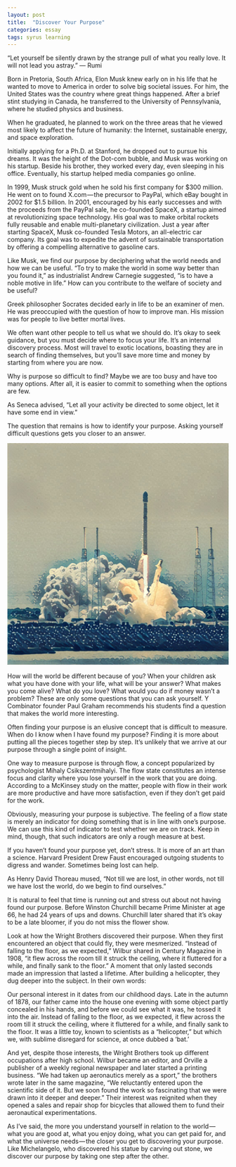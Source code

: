 ```yaml
---
layout: post
title:  "Discover Your Purpose"
categories: essay
tags: syrus learning
---
```


“Let yourself be silently drawn by the strange pull of what you really love. It will not lead you astray.”
— Rumi

Born in Pretoria, South Africa, Elon Musk knew early on in his life that he wanted to move to America in order to solve big societal issues. For him, the United States was the country where great things happened. After a brief stint studying in Canada, he transferred to the University of Pennsylvania, where he studied physics and business.

When he graduated, he planned to work on the three areas that he viewed most likely to affect the future of humanity: the Internet, sustainable energy, and space exploration.

Initially applying for a Ph.D. at Stanford, he dropped out to pursue his dreams. It was the height of the Dot-com bubble, and Musk was working on his startup. Beside his brother, they worked every day, even sleeping in his office. Eventually, his startup helped media companies go online.

In 1999, Musk struck gold when he sold his first company for $300 million. He went on to found X.com — the precursor to PayPal, which eBay bought in 2002 for $1.5 billion. In 2001, encouraged by his early successes and with the proceeds from the PayPal sale, he co-founded SpaceX, a startup aimed at revolutionizing space technology. His goal was to make orbital rockets fully reusable and enable multi-planetary civilization. Just a year after starting SpaceX, Musk co-founded Tesla Motors, an all-electric car company. Its goal was to expedite the advent of sustainable transportation by offering a compelling alternative to gasoline cars.

Like Musk, we find our purpose by deciphering what the world needs and how we can be useful. “To try to make the world in some way better than you found it,” as industrialist Andrew Carnegie suggested, “is to have a noble motive in life.” How can you contribute to the welfare of society and be useful?

Greek philosopher Socrates decided early in life to be an examiner of men. He was preoccupied with the question of how to improve man. His mission was for people to live better mortal lives.

We often want other people to tell us what we should do. It’s okay to seek guidance, but you must decide where to focus your life. It’s an internal discovery process. Most will travel to exotic locations, boasting they are in search of finding themselves, but you’ll save more time and money by starting from where you are now.

Why is purpose so difficult to find? Maybe we are too busy and have too many options. After all, it is easier to commit to something when the options are few.

As Seneca advised, “Let all your activity be directed to some object, let it have some end in view.”

The question that remains is how to identify your purpose. Asking yourself difficult questions gets you closer to an answer.

<img src="/media/discover-purpose.jpg" />

How will the world be different because of you? When your children ask what you have done with your life, what will be your answer? What makes you come alive? What do you love? What would you do if money wasn’t a problem? These are only some questions that you can ask yourself. Y Combinator founder Paul Graham recommends his students find a question that makes the world more interesting.

Often finding your purpose is an elusive concept that is difficult to measure. When do I know when I have found my purpose? Finding it is more about putting all the pieces together step by step. It’s unlikely that we arrive at our purpose through a single point of insight.

One way to measure purpose is through flow, a concept popularized by psychologist Mihaly Csikszentmihalyi. The flow state constitutes an intense focus and clarity where you lose yourself in the work that you are doing. According to a McKinsey study on the matter, people with flow in their work are more productive and have more satisfaction, even if they don’t get paid for the work.

Obviously, measuring your purpose is subjective. The feeling of a flow state is merely an indicator for doing something that is in line with one’s purpose. We can use this kind of indicator to test whether we are on track. Keep in mind, though, that such indicators are only a rough measure at best.

If you haven’t found your purpose yet, don’t stress. It is more of an art than a science. Harvard President Drew Faust encouraged outgoing students to digress and wander. Sometimes being lost can help.

As Henry David Thoreau mused, “Not till we are lost, in other words, not till we have lost the world, do we begin to find ourselves.”

It is natural to feel that time is running out and stress out about not having found our purpose. Before Winston Churchill became Prime Minister at age 66, he had 24 years of ups and downs. Churchill later shared that it’s okay to be a late bloomer, if you do not miss the flower show.

Look at how the Wright Brothers discovered their purpose. When they first encountered an object that could fly, they were mesmerized. “Instead of falling to the floor, as we expected,” Wilbur shared in Century Magazine in 1908, “it flew across the room till it struck the ceiling, where it fluttered for a while, and finally sank to the floor.” A moment that only lasted seconds made an impression that lasted a lifetime. After building a helicopter, they dug deeper into the subject. In their own words:

Our personal interest in it dates from our childhood days. Late in the autumn of 1878, our father came into the house one evening with some object partly concealed in his hands, and before we could see what it was, he tossed it into the air. Instead of falling to the floor, as we expected, it flew across the room till it struck the ceiling, where it fluttered for a while, and finally sank to the floor. It was a little toy, known to scientists as a “helicopter,” but which we, with sublime disregard for science, at once dubbed a ‘bat.’

And yet, despite those interests, the Wright Brothers took up different occupations after high school. Wilbur became an editor, and Orville a publisher of a weekly regional newspaper and later started a printing business. “We had taken up aeronautics merely as a sport,” the brothers wrote later in the same magazine, “We reluctantly entered upon the scientific side of it. But we soon found the work so fascinating that we were drawn into it deeper and deeper.” Their interest was reignited when they opened a sales and repair shop for bicycles that allowed them to fund their aeronautical experimentations.

As I’ve said, the more you understand yourself in relation to the world — what you are good at, what you enjoy doing, what you can get paid for, and what the universe needs — the closer you get to discovering your purpose. Like Michelangelo, who discovered his statue by carving out stone, we discover our purpose by taking one step after the other.